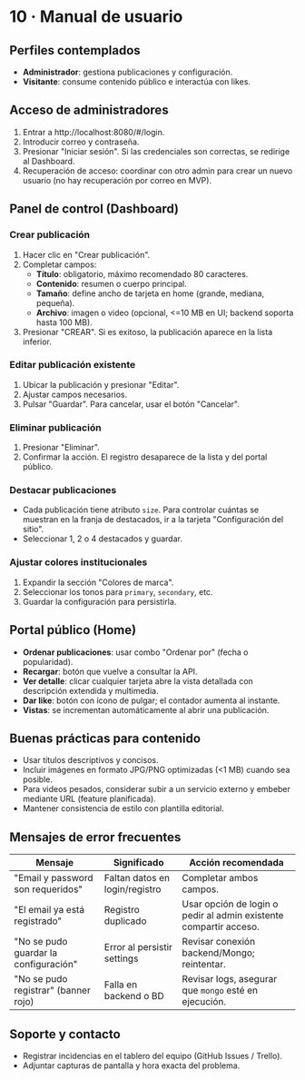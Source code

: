 ﻿# 10 · Manual de usuario

## Perfiles contemplados
- **Administrador**: gestiona publicaciones y configuración.
- **Visitante**: consume contenido público e interactúa con likes.

## Acceso de administradores
1. Entrar a http://localhost:8080/#/login.
2. Introducir correo y contraseña.
3. Presionar "Iniciar sesión". Si las credenciales son correctas, se redirige al Dashboard.
4. Recuperación de acceso: coordinar con otro admin para crear un nuevo usuario (no hay recuperación por correo en MVP).

## Panel de control (Dashboard)
### Crear publicación
1. Hacer clic en "Crear publicación".
2. Completar campos:
   - **Título**: obligatorio, máximo recomendado 80 caracteres.
   - **Contenido**: resumen o cuerpo principal.
   - **Tamaño**: define ancho de tarjeta en home (grande, mediana, pequeña).
   - **Archivo**: imagen o video (opcional, <=10 MB en UI; backend soporta hasta 100 MB).
3. Presionar "CREAR". Si es exitoso, la publicación aparece en la lista inferior.

### Editar publicación existente
1. Ubicar la publicación y presionar "Editar".
2. Ajustar campos necesarios.
3. Pulsar "Guardar". Para cancelar, usar el botón "Cancelar".

### Eliminar publicación
1. Presionar "Eliminar".
2. Confirmar la acción. El registro desaparece de la lista y del portal público.

### Destacar publicaciones
- Cada publicación tiene atributo `size`. Para controlar cuántas se muestran en la franja de destacados, ir a la tarjeta "Configuración del sitio".
- Seleccionar 1, 2 o 4 destacados y guardar.

### Ajustar colores institucionales
1. Expandir la sección "Colores de marca".
2. Seleccionar los tonos para `primary`, `secondary`, etc.
3. Guardar la configuración para persistirla.

## Portal público (Home)
- **Ordenar publicaciones**: usar combo "Ordenar por" (fecha o popularidad).
- **Recargar**: botón que vuelve a consultar la API.
- **Ver detalle**: clicar cualquier tarjeta abre la vista detallada con descripción extendida y multimedia.
- **Dar like**: botón con ícono de pulgar; el contador aumenta al instante.
- **Vistas**: se incrementan automáticamente al abrir una publicación.

## Buenas prácticas para contenido
- Usar títulos descriptivos y concisos.
- Incluir imágenes en formato JPG/PNG optimizadas (<1 MB) cuando sea posible.
- Para videos pesados, considerar subir a un servicio externo y embeber mediante URL (feature planificada).
- Mantener consistencia de estilo con plantilla editorial.

## Mensajes de error frecuentes
| Mensaje | Significado | Acción recomendada |
|---------|-------------|--------------------|
| "Email y password son requeridos" | Faltan datos en login/registro | Completar ambos campos. |
| "El email ya está registrado" | Registro duplicado | Usar opción de login o pedir al admin existente compartir acceso. |
| "No se pudo guardar la configuración" | Error al persistir settings | Revisar conexión backend/Mongo; reintentar. |
| "No se pudo registrar" (banner rojo) | Falla en backend o BD | Revisar logs, asegurar que `mongo` esté en ejecución. |

## Soporte y contacto
- Registrar incidencias en el tablero del equipo (GitHub Issues / Trello).
- Adjuntar capturas de pantalla y hora exacta del problema.
